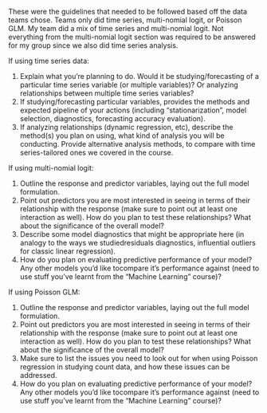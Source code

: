 These were the guidelines that needed to be followed based off the data teams chose. Teams only did time series, multi-nomial logit, or Poisson GLM. My team did a mix of time series and multi-nomial logit. Not everything from the multi-nomial logit section was required to be answered for my group since we also did time series analysis.

If using time series data:
  1. Explain what you’re planning to do. Would it be studying/forecasting of a particular time series variable (or multiple variables)? Or analyzing relationships between multiple time series variables?
  2. If studying/forecasting particular variables, provides the methods and expected pipeline of your actions (including “stationarization”, model selection, diagnostics, forecasting accuracy evaluation).
  3. If analyzing relationships (dynamic regression, etc), describe the method(s) you plan on using, what kind of analysis you will be conducting. Provide alternative analysis methods, to compare with time series-tailored ones we covered in the course.
  
 If using multi-nomial logit:
   1. Outline the response and predictor variables, laying out the full model formulation.
   2. Point out predictors you are most interested in seeing in terms of their relationship with the response (make sure to point out at least one interaction as well). How do you plan to test these relationships? What about the significance of the overall model?
   3. Describe some model diagnostics that might be appropriate here (in analogy to the ways we studiedresiduals diagnostics, influential outliers for classic linear regression).
   4. How do you plan on evaluating predictive performance of your model? Any other models you’d like tocompare it’s performance against (need to use stuff you’ve learnt from the “Machine Learning” course)?
   
 If using Poisson GLM:
  1. Outline the response and predictor variables, laying out the full model formulation.
  2. Point out predictors you are most interested in seeing in terms of their relationship with the response (make sure to point out at least one interaction as well). How do you plan to test these relationships? What about the significance of the overall model?
  3. Make sure to list the issues you need to look out for when using Poisson regression in studying count data, and how these issues can be addressed.
  4. How do you plan on evaluating predictive performance of your model? Any other models you’d like tocompare it’s performance against (need to use stuff you’ve learnt from the “Machine Learning” course)?

